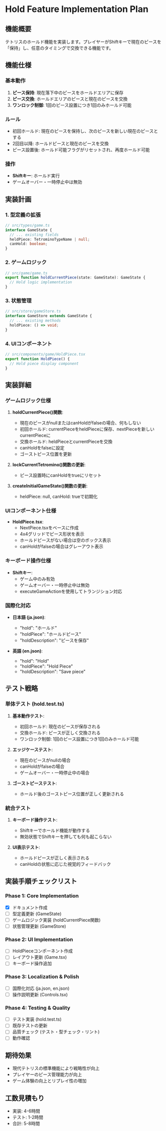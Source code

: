 # Hold Feature Implementation Plan

## 機能概要
テトリスのホールド機能を実装します。プレイヤーがShiftキーで現在のピースを「保持」し、任意のタイミングで交換できる機能です。

## 機能仕様

### 基本動作
1. **ピース保持**: 現在落下中のピースをホールドエリアに保存
2. **ピース交換**: ホールドエリアのピースと現在のピースを交換
3. **ワンロック制御**: 1回のピース設置につき1回のみホールド可能

### ルール
- 初回ホールド: 現在のピースを保持し、次のピースを新しい現在のピースとする
- 2回目以降: ホールドピースと現在のピースを交換
- ピース設置後: ホールド可能フラグがリセットされ、再度ホールド可能

### 操作
- **Shiftキー**: ホールド実行
- ゲームオーバー・一時停止中は無効

## 実装計画

### 1. 型定義の拡張
```typescript
// src/types/game.ts
interface GameState {
  // ... existing fields
  heldPiece: TetrominoTypeName | null;
  canHold: boolean;
}
```

### 2. ゲームロジック
```typescript
// src/game/game.ts
export function holdCurrentPiece(state: GameState): GameState {
  // Hold logic implementation
}
```

### 3. 状態管理
```typescript
// src/store/gameStore.ts
interface GameStore extends GameState {
  // ... existing methods
  holdPiece: () => void;
}
```

### 4. UIコンポーネント
```typescript
// src/components/game/HoldPiece.tsx
export function HoldPiece() {
  // Hold piece display component
}
```

## 実装詳細

### ゲームロジック仕様
1. **holdCurrentPiece()関数**:
   - 現在のピースがnullまたはcanHoldがfalseの場合、何もしない
   - 初回ホールド: currentPieceをheldPieceに保存、nextPieceを新しいcurrentPieceに
   - 交換ホールド: heldPieceとcurrentPieceを交換
   - canHoldをfalseに設定
   - ゴーストピース位置を更新

2. **lockCurrentTetromino()関数の更新**:
   - ピース設置時にcanHoldをtrueにリセット

3. **createInitialGameState()関数の更新**:
   - heldPiece: null, canHold: trueで初期化

### UIコンポーネント仕様
- **HoldPiece.tsx**:
  - NextPiece.tsxをベースに作成
  - 4x4グリッドでピース形状を表示
  - ホールドピースがない場合は空のボックス表示
  - canHoldがfalseの場合はグレーアウト表示

### キーボード操作仕様
- **Shiftキー**:
  - ゲーム中のみ有効
  - ゲームオーバー・一時停止中は無効
  - executeGameActionを使用してトランジション対応

### 国際化対応
- **日本語 (ja.json)**:
  - "hold": "ホールド"
  - "holdPiece": "ホールドピース"
  - "holdDescription": "ピースを保存"

- **英語 (en.json)**:
  - "hold": "Hold"
  - "holdPiece": "Hold Piece"
  - "holdDescription": "Save piece"

## テスト戦略

### 単体テスト (hold.test.ts)
1. **基本動作テスト**:
   - 初回ホールド: 現在のピースが保存される
   - 交換ホールド: ピースが正しく交換される
   - ワンロック制御: 1回のピース設置につき1回のみホールド可能

2. **エッジケーステスト**:
   - 現在のピースがnullの場合
   - canHoldがfalseの場合
   - ゲームオーバー・一時停止中の場合

3. **ゴーストピーステスト**:
   - ホールド後のゴーストピース位置が正しく更新される

### 統合テスト
1. **キーボード操作テスト**:
   - Shiftキーでホールド機能が動作する
   - 無効状態でShiftキーを押しても何も起こらない

2. **UI表示テスト**:
   - ホールドピースが正しく表示される
   - canHoldの状態に応じた視覚的フィードバック

## 実装手順チェックリスト

### Phase 1: Core Implementation
- [x] ドキュメント作成
- [ ] 型定義更新 (GameState)
- [ ] ゲームロジック実装 (holdCurrentPiece関数)
- [ ] 状態管理更新 (GameStore)

### Phase 2: UI Implementation
- [ ] HoldPieceコンポーネント作成
- [ ] レイアウト更新 (Game.tsx)
- [ ] キーボード操作追加

### Phase 3: Localization & Polish
- [ ] 国際化対応 (ja.json, en.json)
- [ ] 操作説明更新 (Controls.tsx)

### Phase 4: Testing & Quality
- [ ] テスト実装 (hold.test.ts)
- [ ] 既存テストの更新
- [ ] 品質チェック (テスト・型チェック・リント)
- [ ] 動作確認

## 期待効果
- 現代テトリスの標準機能により戦略性が向上
- プレイヤーのピース管理能力が向上
- ゲーム体験の向上とリプレイ性の増加

## 工数見積もり
- 実装: 4-6時間
- テスト: 1-2時間
- 合計: 5-8時間
